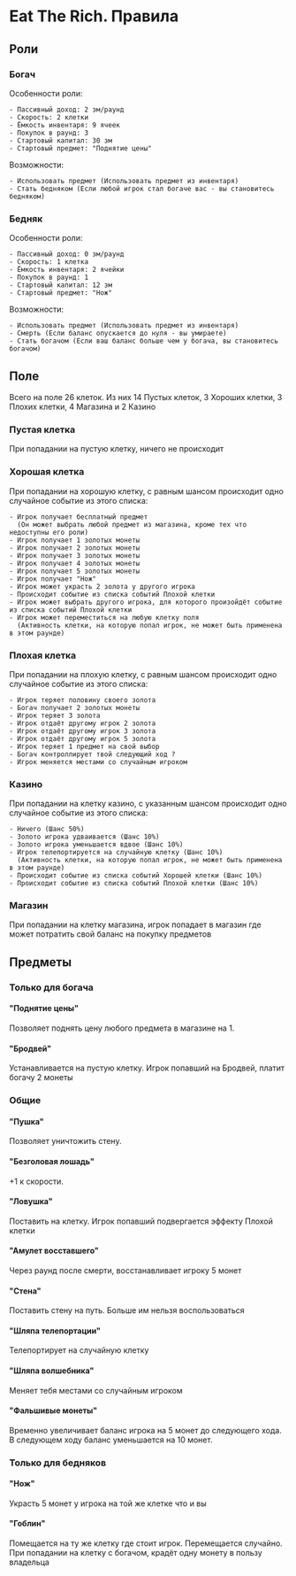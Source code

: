 # Eat The Rich. Правила

## Роли
### **Богач**
Особенности роли:

    - Пассивный доход: 2 зм/раунд
    - Скорость: 2 клетки
    - Ёмкость инвентаря: 9 ячеек
    - Покупок в раунд: 3
    - Стартовый капитал: 30 зм  
    - Стартовый предмет: "Поднятие цены" 

Возможности:

    - Использовать предмет (Использовать предмет из инвентаря)
    - Стать бедняком (Если любой игрок стал богаче вас - вы становитесь бедняком)

### **Бедняк**
Особенности роли:

    - Пассивный доход: 0 зм/раунд
    - Скорость: 1 клетка
    - Ёмкость инвентаря: 2 ячейки
    - Покупок в раунд: 1
    - Стартовый капитал: 12 зм
    - Стартовый предмет: "Нож"

Возможности:

    - Использовать предмет (Использовать предмет из инвентаря)
    - Смерть (Если баланс опускается до нуля - вы умираете)
    - Стать богачом (Если ваш баланс больше чем у богача, вы становитесь богачом)

## Поле
Всего на поле 26 клеток. Из них 14 Пустых клеток, 3 Хороших клетки, 3 Плохих клетки, 4 Магазина и 2 Казино

### **Пустая клетка**
При попадании на пустую клетку, ничего не происходит
### **Хорошая клетка**
При попадании на хорошую клетку, с равным шансом происходит одно случайное событие из этого списка:

    - Игрок получает бесплатный предмет 
      (Он может выбрать любой предмет из магазина, кроме тех что недоступны его роли)
    - Игрок получает 1 золотых монеты
    - Игрок получает 2 золотых монеты
    - Игрок получает 3 золотых монеты
    - Игрок получает 4 золотых монеты
    - Игрок получает 5 золотых монеты
    - Игрок получает "Нож"
    - Игрок может украсть 2 золота у другого игрока
    - Происходит событие из списка событий Плохой клетки
    - Игрок может выбрать другого игрока, для которого произойдёт событие из списка событий Плохой клетки
    - Игрок может переместиться на любую клетку поля
      (Активность клетки, на которую попал игрок, не может быть применена в этом раунде)


### **Плохая клетка**
При попадании на плохую клетку, с равным шансом происходит одно случайное событие из этого списка:

    - Игрок теряет половину своего золота
    - Богач получает 2 золотых монеты
    - Игрок теряет 3 золота
    - Игрок отдаёт другому игрок 2 золота
    - Игрок отдаёт другому игрок 3 золота
    - Игрок отдаёт другому игрок 5 золота
    - Игрок теряет 1 предмет на свой выбор
    - Богач контроллирует твой следующий ход ?
    - Игрок меняется местами со случайным игроком
    
### **Казино**
При попадании на клетку казино, с указанным шансом происходит одно случайное событие из этого списка:

    - Ничего (Шанс 50%)
    - Золото игрока удваивается (Шанс 10%)
    - Золото игрока уменьшается вдвое (Шанс 10%)
    - Игрок телепортируется на случайную клетку (Шанс 10%)
      (Активность клетки, на которую попал игрок, не может быть применена в этом раунде)
    - Происходит событие из списка событий Хорошей клетки (Шанс 10%)
    - Происходит событие из списка событий Плохой клетки (Шанс 10%) 
    
### **Магазин**
При попадании на клетку магазина, игрок попадает в магазин где может потратить свой баланс на покупку предметов

## Предметы
### **Только для богача**
#### "Поднятие цены"
Позволяет поднять цену любого предмета в магазине на 1.
#### "Бродвей"
Устанавливается на пустую клетку. Игрок попавший на Бродвей, платит богачу 2 монеты

### **Общие**
#### "Пушка"
Позволяет уничтожить стену.
#### "Безголовая лошадь"
+1 к скорости.
#### "Ловушка"
Поставить на клетку. Игрок попавший подвергается эффекту Плохой клетки
#### "Амулет восставшего"
Через раунд после смерти, восстанавливает игроку 5 монет
#### "Стена"
Поставить стену на путь. Больше им нельзя воспользоваться
#### "Шляпа телепортации"
Телепортирует на случайную клетку
#### "Шляпа волшебника"
Меняет тебя местами со случайным игроком
#### "Фальшивые монеты"
Временно увеличивает баланс игрока на 5 монет до следующего хода. В следующем ходу баланс уменьшается на 10 монет.

### **Только для бедняков**
#### "Нож"
Украсть 5 монет у игрока на той же клетке что и вы
#### "Гоблин"
Помещается на ту же клетку где стоит игрок. 
Перемещается случайно. При попадании на клетку с богачом, крадёт одну монету в пользу владельца